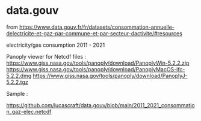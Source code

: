 # data.gouv
 
from https://www.data.gouv.fr/fr/datasets/consommation-annuelle-delectricite-et-gaz-par-commune-et-par-secteur-dactivite/#resources

electricity/gas consumption 2011 - 2021

Panoply viewer for Netcdf files : 
https://www.giss.nasa.gov/tools/panoply/download/PanoplyWin-5.2.2.zip
https://www.giss.nasa.gov/tools/panoply/download/PanoplyMacOS-jfc-5.2.2.dmg
https://www.giss.nasa.gov/tools/panoply/download/PanoplyJ-5.2.2.tgz

Sample :

https://github.com/lucascraft/data.gouv/blob/main/2011_2021_consommation_gaz-elec.netcdf

